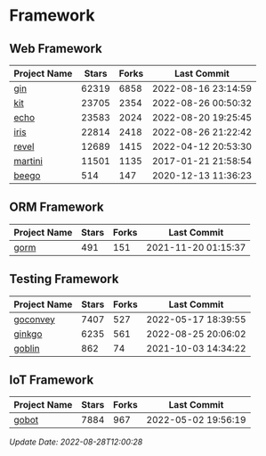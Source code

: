 # Framework

## Web Framework
| Project Name | Stars | Forks | Last Commit |
| ------------ | ----- | ----- | ----------- |
| [gin](https://github.com/gin-gonic/gin) | 62319 | 6858 | 2022-08-16 23:14:59 |
| [kit](https://github.com/go-kit/kit) | 23705 | 2354 | 2022-08-26 00:50:32 |
| [echo](https://github.com/labstack/echo) | 23583 | 2024 | 2022-08-20 19:25:45 |
| [iris](https://github.com/kataras/iris) | 22814 | 2418 | 2022-08-26 21:22:42 |
| [revel](https://github.com/revel/revel) | 12689 | 1415 | 2022-04-12 20:53:30 |
| [martini](https://github.com/go-martini/martini) | 11501 | 1135 | 2017-01-21 21:58:54 |
| [beego](https://github.com/astaxie/beego) | 514 | 147 | 2020-12-13 11:36:23 |

## ORM Framework
| Project Name | Stars | Forks | Last Commit |
| ------------ | ----- | ----- | ----------- |
| [gorm](https://github.com/jinzhu/gorm) | 491 | 151 | 2021-11-20 01:15:37 |

## Testing Framework
| Project Name | Stars | Forks | Last Commit |
| ------------ | ----- | ----- | ----------- |
| [goconvey](https://github.com/smartystreets/goconvey) | 7407 | 527 | 2022-05-17 18:39:55 |
| [ginkgo](https://github.com/onsi/ginkgo) | 6235 | 561 | 2022-08-25 20:06:02 |
| [goblin](https://github.com/franela/goblin) | 862 | 74 | 2021-10-03 14:34:22 |

## IoT Framework
| Project Name | Stars | Forks | Last Commit |
| ------------ | ----- | ----- | ----------- |
| [gobot](https://github.com/hybridgroup/gobot) | 7884 | 967 | 2022-05-02 19:56:19 |

*Update Date: 2022-08-28T12:00:28*